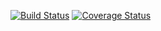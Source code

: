 [![Build Status](https://travis-ci.org/ericminio/yop-promises.svg?branch=master)](https://travis-ci.org/ericminio/yop-promises)
[![Coverage Status](https://coveralls.io/repos/github/ericminio/yop-promises/badge.svg?branch=master)](https://coveralls.io/github/ericminio/yop-promises?branch=master)
